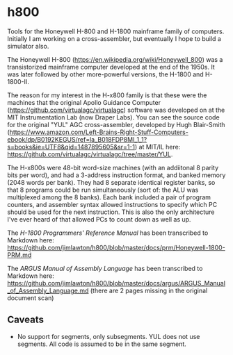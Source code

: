 # h800
Tools for the Honeywell H-800 and H-1800 mainframe family of computers. Initially I am working on a cross-assembler, but eventually I hope to build a simulator also.

The Honeywell H-800 (https://en.wikipedia.org/wiki/Honeywell_800) was a transistorized mainframe computer developed at the end of the 1950s. It was later followed by other more-powerful versions, the H-1800 and H-1800-II. 

The reason for my interest in the H-x800 family is that these were the machines that the original Apollo Guidance Computer (https://github.com/virtualagc/virtualagc) software was developed on at the MIT Instrumentation Lab (now Draper Labs). You can see the source code for the original "YUL" AGC cross-assembler, developed by Hugh Blair-Smith (https://www.amazon.com/Left-Brains-Right-Stuff-Computers-ebook/dp/B0192KEGUS/ref=la_B018FDP8MI_1_1?s=books&ie=UTF8&qid=1487895605&sr=1-1) at MIT/IL here: https://github.com/virtualagc/virtualagc/tree/master/YUL.

The H-x800s were 48-bit word-size machines (with an addiitonal 8 parity bits per word), and had a 3-address instruction format, and banked memory (2048 words per bank). They had 8 separate identical register banks, so that 8 programs could be run simultaneously (sort of: the ALU was multiplexed among the 8 banks). Each bank included a pair of program counters, and assembler syntax allowed instructions to specify which PC should be used for the next instruction. This is also the only architecture I've ever heard of that allowed PCs to count down as well as up.

The _H-1800 Programmers' Reference Manual_ has been transcribed to Markdown here:
https://github.com/jimlawton/h800/blob/master/docs/prm/Honeywell-1800-PRM.md

The _ARGUS Manual of Assembly Language_ has been transcribed to Markdown here:
https://github.com/jimlawton/h800/blob/master/docs/argus/ARGUS_Manual_of_Assembly_Language.md
(there are 2 pages missing in the original document scan)

## Caveats
 - No support for segments, only subsegments. YUL does not use segments. All
   code is assumed to be in the same segment.
